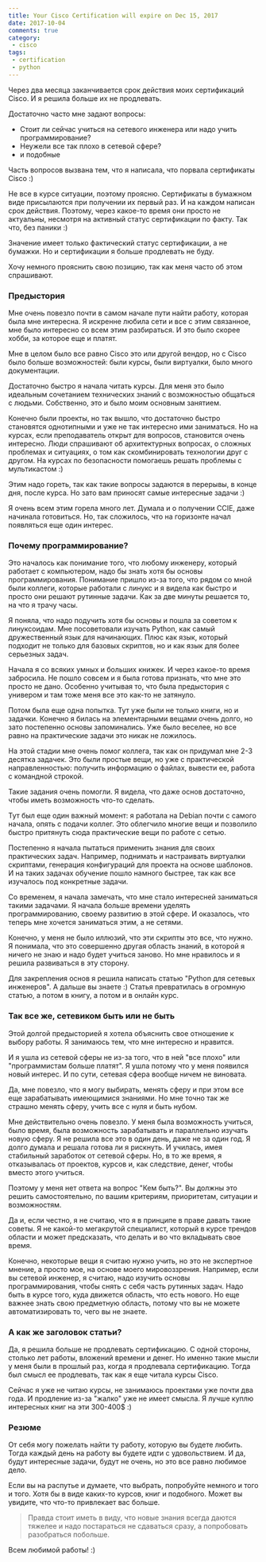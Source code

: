 ```yaml
---
title: Your Cisco Certification will expire on Dec 15, 2017
date: 2017-10-04
comments: true
category:
 - cisco
tags:
 - certification
 - python
---
```


Через два месяца заканчивается срок действия моих сертификаций Cisco.
И я решила больше их не продлевать.

Достаточно часто мне задают вопросы:

* Стоит ли сейчас учиться на сетевого инженера или надо учить программирование?
* Неужели все так плохо в сетевой сфере?
* и подобные

Часть вопросов вызвана тем, что я написала, что порвала сертификаты Cisco :)

Не все в курсе ситуации, поэтому проясню.
Сертификаты в бумажном виде присылаются при получении их первый раз.
И на каждом написан срок действия.
Поэтому, через какое-то время они просто не актуальны, несмотря на активный статус сертификации по факту.
Так что, без паники :)

Значение имеет только фактический статус сертификации, а не бумажки.
Но и сертификации я больше продлевать не буду.

Хочу немного прояснить свою позицию, так как меня часто об этом спрашивают.

### Предыстория

Мне очень повезло почти в самом начале пути найти работу, которая была мне интересна.
Я искренне любила сети и все с этим связанное, мне было интересно со всем этим разбираться.
И это было скорее хобби, за которое еще и платят.

Мне в целом было все равно Cisco это или другой вендор, но с Cisco было больше возможностей: были курсы, были виртуалки, было много документации.

Достаточно быстро я начала читать курсы.
Для меня это было идеальным сочетанием технических знаний с возможностью общаться с людьми.
Собственно, это и было моим основным занятием.

Конечно были проекты, но так вышло, что достаточно быстро становятся однотипными и уже не так интересно ими заниматься.
Но на курсах, если преподаватель открыт для вопросов, становится очень интересно.
Люди спрашивают об архитектурных вопросах, о сложных проблемах и ситуациях,
о том как скомбинировать технологии друг с другом.
На курсах по безопасности помогаешь решать проблемы с мультикастом :)


Этим надо гореть, так как такие вопросы задаются в перерывы, в конце дня, после курса.
Но зато вам приносят самые интересные задачи :)

Я очень всем этим горела много лет.
Думала и о получении CCIE, даже начинала готовиться.
Но, так сложилось, что на горизонте начал появляться еще один интерес.

### Почему программирование?

Это началось как понимание того, что любому инженеру, который работает с компьютером, надо бы знать хотя бы основы программирования.
Понимание пришло из-за того, что рядом со мной были коллеги, которые работали с линукс и я видела как быстро и просто они решают рутинные задачи.
Как за две минуты решается то, на что я трачу часы.


Я поняла, что надо подучить хотя бы основы и пошла за советом к линуксоидам.
Мне посоветовали изучать Python, как самый дружественный язык для начинающих.
Плюс как язык, который подходит не только для базовых скриптов, но и как язык для более серьезных задач.


Начала я со всяких умных и больших книжек.
И через какое-то время забросила.
Не пошло совсем и я была готова признать, что мне это просто не дано.
Особенно учитывая то, что была предыстория с универом и там тоже меня все это как-то не затянуло.

Потом была еще одна попытка.
Тут уже были не только книги, но и задачки.
Конечно я билась на элементарными вещами очень долго, но зато постепенно основы запоминались.
Уже было веселее, но все равно на практические задачи это никак не ложилось.

На этой стадии мне очень помог коллега, так как он придумал мне 2-3 десятка задачек.
Это были простые вещи, но уже с практической направленностью: получить информацию о файлах, вывести ее, работа с командной строкой.

Такие задания очень помогли.
Я видела, что даже основ достаточно, чтобы иметь возможность что-то сделать.

Тут был еще один важный момент: я работала на Debian почти с самого начала, опять с подачи коллег.
Это облегчило многие вещи и позволило быстро притянуть сюда практические вещи по работе с сетью.


Постепенно я начала пытаться применить знания для своих практических задач.
Например, поднимать и настраивать виртуалки скриптами, генерация конфигураций для проекта на основе шаблонов.
И на таких задачах обучение пошло намного быстрее, так как все изучалось под конкретные задачи.


Со временем, я начала замечать, что мне стало интересней заниматься такими задачами.
Я начала больше времени уделять программированию, своему развитию в этой сфере.
И оказалось, что теперь мне хочется заниматься этим, а не сетями.

Конечно, у меня не было иллюзий, что эти скрипты это все, что нужно.
Я понимала, что это совершенно другая область знаний, в которой я ничего не знаю и надо будет учиться заново.
Но мне нравилось и я решила развиваться в эту сторону.

Для закрепления основ я решила написать статью "Python для сетевых инженеров".
А дальше вы знаете :)
Статья превратилась в огромную статью, а потом в книгу, а потом и в онлайн курс.


### Так все же, сетевиком быть или не быть

Этой долгой предысторией я хотела объяснить свое отношение к выбору работы.
Я занимаюсь тем, что мне интересно и нравится.

И я ушла из сетевой сферы не из-за того, что в ней "все плохо" или "программистам больше платят".
Я ушла потому что у меня появился новый интерес.
И по сути, сетевая сфера вообще ничем не виновата.

Да, мне повезло, что я могу выбирать, менять сферу и при этом все еще зарабатывать имеющимися знаниями.
Но мне точно так же страшно менять сферу, учить все с нуля и быть нубом.

Мне действительно очень повезло.
У меня была возможность учиться, было время, была возможность зарабатывать и параллельно изучать новую сферу.
Я не решила все это в один день, даже не за один год.
Я долго думала и решала готова ли я рискнуть.
И училась, имея стабильный заработок от сетевой сферы.
Но, в то же время, я отказывалась от проектов, курсов и, как следствие, денег, чтобы вместо этого учиться.

Поэтому у меня нет ответа на вопрос "Кем быть?".
Вы должны это решить самостоятельно, по вашим критериям, приоритетам, ситуации и возможностям.


Да и, если честно, я не считаю, что я в принципе в праве давать такие советы.
Я не какой-то мегакрутой специалист, который в курсе трендов области и может предсказать, что делать и во что вкладывать свое время.

Конечно, некоторые вещи я считаю нужно учить, но это не экспертное мнение, а просто мое, на основе моего мировоззрения.
Например, если вы сетевой инженер, я считаю, надо изучить основы программирования, чтобы снять с себя часть рутинных задач.
Надо быть в курсе того, куда движется область, что есть нового.
Но еще важнее знать свою предметную область, потому что вы не можете автоматизировать то, чего вы не знаете.


### А как же заголовок статьи?

Да, я решила больше не продлевать сертификацию.
С одной стороны, столько лет работы, вложений времени и денег.
Но именно такие мысли у меня были в прошлый раз, когда я продлевала сертификацию.
Тогда был смысл ее продлевать, так как я еще читала курсы Cisco.

Сейчас я уже не читаю курсы, не занимаюсь проектами уже почти два года.
И продление из-за "жалко" уже не имеет смысла.
Я лучше куплю интересных книг на эти 300-400$ :)


### Резюме

От себя могу пожелать найти ту работу, которую вы будете любить.
Тогда каждый день на работу вы будете идти с удовольствием.
И да, будут интересные задачи, будут не очень, но это все равно любимое дело.

Если вы на распутье и думаете, что выбрать, попробуйте немного и того и того.
Хотя бы в виде каких-то курсов, книг и подобного.
Может вы увидите, что что-то привлекает вас больше.

> Правда стоит иметь в виду, что новые знания всегда даются тяжелее и надо постараться не сдаваться сразу,  а попробовать разобраться побольше.


Всем любимой работы! :)

